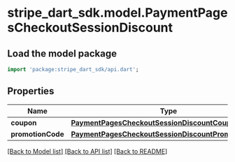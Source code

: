 # stripe_dart_sdk.model.PaymentPagesCheckoutSessionDiscount

## Load the model package
```dart
import 'package:stripe_dart_sdk/api.dart';
```

## Properties
Name | Type | Description | Notes
------------ | ------------- | ------------- | -------------
**coupon** | [**PaymentPagesCheckoutSessionDiscountCoupon**](PaymentPagesCheckoutSessionDiscountCoupon.md) |  | [optional] 
**promotionCode** | [**PaymentPagesCheckoutSessionDiscountPromotionCode**](PaymentPagesCheckoutSessionDiscountPromotionCode.md) |  | [optional] 

[[Back to Model list]](../README.md#documentation-for-models) [[Back to API list]](../README.md#documentation-for-api-endpoints) [[Back to README]](../README.md)


